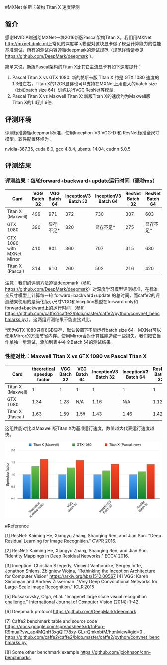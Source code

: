 #MXNet 帕斯卡架构 Titan X 速度评测


## 简介

感谢NVIDIA赠送给MXNet一块2016新版Pascal架构Titan X。我们用MXNet <http://mxnet.dmlc.ml>上常见的深度学习模型对这块显卡做了模型计算能力的性能基准测试，所有的测试内容遵循deepmark的测试规范（规范详情请参见 <https://github.com/DeepMark/deepmark> ）。

简单来说，新版Pascal架构的Titan X比其它主流显卡有如下速度提升：

1. Pascal Titan X vs GTX 1080: 新的帕斯卡版 Titan X 约是 GTX 1080 速度的1.3倍左右，Titan X的12GB显存也可以支持在MXNet上用更大的batch size （比如batch size 64）训练执行VGG ResNet等模型.
2. Pascal Titan X vs Maxwell Titan X: 新版Titan X的速度约为Maxwell版 Titan X的1.4到1.6倍.


## 评测环境

评测标准遵循deepmark标准，使用Inception-V3 VGG-D 和 ResNet标准全尺寸模型。软件配置环境为：

nvidia-367.35, cuda 8.0, gcc 4.8.4, ubuntu 14.04, cudnn 5.0.5


## 评测结果

### 评测结果：每轮forward+backward+update运行时间（毫秒ms）

|Card|VGG Batch 32|VGG Batch 64|InceptionV3 Batch 32|InceptionV3 Batch 64| ResNet Batch 32| ResNet Batch 64|
|---|---|---|---|---|---|---|
|Titan X (Maxwell)|499|971|372|730|307|603|
|GTX 1080|390|显存不足*|320|显存不足*|275|显存不足*|
|GTX 1080 with MXNet Mirror|410|801|360|707|315|630|
|Titan X (Pascal)|314|610|260|502|216|420|

注意：我们的评测方法遵循deepmark（参见<https://github.com/DeepMark/deepmark>）对深度学习模型评测标准，在标准全尺寸模型上计算每一轮 forward+backward+update  的总时间，而caffe2的评测结果使用的是简化版小尺寸VGG和Inception模型在forward only和forward+backward上的运行时间 （参见 <https://github.com/caffe2/caffe2/blob/master/caffe2/python/convnet_benchmarks.py>）。这两组评测结果不能直接对比。

*因为GTX 1080只有8GB显存，默认设置下不能运行batch size 64。MXNet可以使用Mirror的方法节省内存。使用Mirror会对计算性能造成一些损失，我们把它当作单独一步测试，添加到表中补全Batch 64的测试结果。

### 性能对比：Maxwell Titan X vs GTX 1080 vs Pascal Titan X

|Card|theoretical speedup factor|VGG Batch 32|VGG Batch 64|InceptionV3 Batch 32|InceptionV3 Batch 64| ResNet Batch 32| ResNet Batch 64|
|---|---|---|---|---|---|---|---|
|Titan X (Maxwell)|1|1|1|1|1|1|1|
|GTX 1080|1.34|1.28|N/A|1.16|N/A|1.12|N/A|
|Titan X (Pascal)|1.63|1.59|1.59|1.43|1.46|1.42|1.44|

这组性能对比以Maxwell版Titan X为基准运行速度，数值越大代表运行速度越快。

![Performance comparison](titanx-mxnet-benchmark.png)

#Reference

[1] ResNet: Kaiming He, Xiangyu Zhang, Shaoqing Ren, and Jian Sun. "Deep Residual Learning for Image Recognition." CVPR 2016.

[2] ResNet: Kaiming He, Xiangyu Zhang, Shaoqing Ren, and Jian Sun. "Identity Mappings in Deep Residual Networks." ECCV 2016.

[3] Inception: Christian Szegedy, Vincent Vanhoucke, Sergey Ioffe, Jonathon Shlens, Zbigniew Wojna, “Rethinking the Inception Architecture for Computer Vision” https://arxiv.org/abs/1512.00567
[4] VGG: Karen Simonyan and Andrew Zisserman. "Very Deep Convolutional Networks for Large-Scale Image Recognition." ICLR 2015

[5] Russakovsky, Olga, et al. "Imagenet large scale visual recognition challenge." International Journal of Computer Vision (2014): 1-42.

[6] Deepmark protocol <https://github.com/DeepMark/deepmark>

[7] Caffe2 benchmark table and source code
<https://docs.google.com/spreadsheets/d/1nPup-R9muaPvw_ap4MQnH3xgQIT78xy-GLxrQmknbtM/htmlview#gid=0> , <https://github.com/caffe2/caffe2/blob/master/caffe2/python/convnet_benchmarks.py>

[8] Some other benchmark example
https://github.com/jcjohnson/cnn-benchmarks
